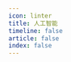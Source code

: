 ```yaml
---
icon: linter
title: 人工智能
timeline: false
article: false
index: false
---
```


```component Catalog
```
